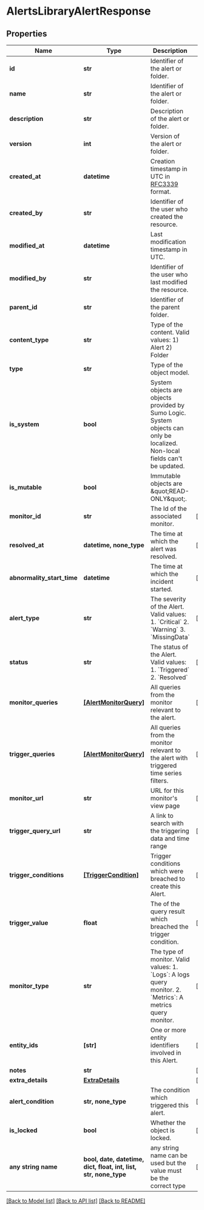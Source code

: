 # AlertsLibraryAlertResponse


## Properties
Name | Type | Description | Notes
------------ | ------------- | ------------- | -------------
**id** | **str** | Identifier of the alert or folder. | 
**name** | **str** | Identifier of the alert or folder. | 
**description** | **str** | Description of the alert or folder. | 
**version** | **int** | Version of the alert or folder. | 
**created_at** | **datetime** | Creation timestamp in UTC in [RFC3339](https://tools.ietf.org/html/rfc3339) format. | 
**created_by** | **str** | Identifier of the user who created the resource. | 
**modified_at** | **datetime** | Last modification timestamp in UTC. | 
**modified_by** | **str** | Identifier of the user who last modified the resource. | 
**parent_id** | **str** | Identifier of the parent folder. | 
**content_type** | **str** | Type of the content. Valid values:   1) Alert   2) Folder | 
**type** | **str** | Type of the object model. | 
**is_system** | **bool** | System objects are objects provided by Sumo Logic. System objects can only be localized. Non-local fields can&#39;t be updated. | 
**is_mutable** | **bool** | Immutable objects are \&quot;READ-ONLY\&quot;. | 
**monitor_id** | **str** | The Id of the associated monitor. | [optional] 
**resolved_at** | **datetime, none_type** | The time at which the alert was resolved. | [optional] 
**abnormality_start_time** | **datetime** | The time at which the incident started. | [optional] 
**alert_type** | **str** | The severity of the Alert. Valid values:   1. &#x60;Critical&#x60;   2. &#x60;Warning&#x60;   3. &#x60;MissingData&#x60; | [optional] 
**status** | **str** | The status of the Alert. Valid values:   1. &#x60;Triggered&#x60;   2. &#x60;Resolved&#x60; | [optional] 
**monitor_queries** | [**[AlertMonitorQuery]**](AlertMonitorQuery.md) | All queries from the monitor relevant to the alert. | [optional] 
**trigger_queries** | [**[AlertMonitorQuery]**](AlertMonitorQuery.md) | All queries from the monitor relevant to the alert with triggered time series filters. | [optional] 
**monitor_url** | **str** | URL for this monitor&#39;s view page | [optional] 
**trigger_query_url** | **str** | A link to search with the triggering data and time range | [optional] 
**trigger_conditions** | [**[TriggerCondition]**](TriggerCondition.md) | Trigger conditions which were breached to create this Alert. | [optional] 
**trigger_value** | **float** | The of the query result which breached the trigger condition. | [optional] 
**monitor_type** | **str** | The type of monitor. Valid values:   1. &#x60;Logs&#x60;: A logs query monitor.   2. &#x60;Metrics&#x60;: A metrics query monitor. | [optional] 
**entity_ids** | **[str]** | One or more entity identifiers involved in this Alert. | [optional] 
**notes** | **str** |  | [optional] 
**extra_details** | [**ExtraDetails**](ExtraDetails.md) |  | [optional] 
**alert_condition** | **str, none_type** | The condition which triggered this alert. | [optional] 
**is_locked** | **bool** | Whether the object is locked. | [optional] 
**any string name** | **bool, date, datetime, dict, float, int, list, str, none_type** | any string name can be used but the value must be the correct type | [optional]

[[Back to Model list]](../README.md#documentation-for-models) [[Back to API list]](../README.md#documentation-for-api-endpoints) [[Back to README]](../README.md)


